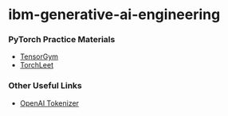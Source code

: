 # ibm-generative-ai-engineering

### PyTorch Practice Materials

- [TensorGym](https://tensorgym.com/)
- [TorchLeet](https://github.com/Exorust/TorchLeet)

### Other Useful Links

- [OpenAI Tokenizer](https://platform.openai.com/tokenizer)
